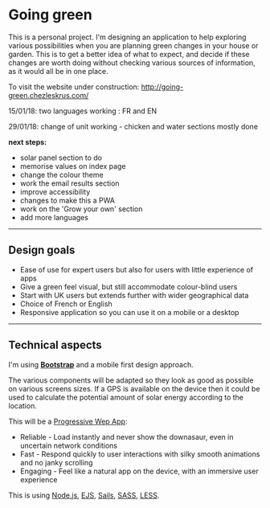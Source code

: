 
# Going green
This is a personal project. 
I'm designing an application to help exploring various possibilities when you are planning green changes in your house or garden.
This is to get a better idea of what to expect, and decide if these changes are worth doing without checking various sources of information, as it would all be in one place.

To visit the website under construction: http://going-green.chezleskrus.com/


15/01/18: two languages working : FR and EN

29/01/18: change of unit working - chicken and water sections mostly done


**next steps:**
- solar panel section to do
- memorise values on index page
- change the colour theme
- work the email results section
- improve accessibility
- changes to make this a PWA
- work on the 'Grow your own' section
- add more languages


---

## Design goals
- Ease of use for expert users but also for users with little experience of apps
- Give a green feel visual, but still accommodate colour-blind users
- Start with UK users but extends further with wider geographical data
- Choice of French or English
- Responsive application so you can use it on a mobile or a desktop

---

## Technical aspects
I'm using [**Bootstrap**](https://getbootstrap.com/docs/3.3/getting-started/) and a mobile first design approach.


The various components will be adapted so they look as good as possible on various screens sizes.
If a GPS is available on the device then it could be used to calculate the potential amount of solar energy according to the location.


This will be a [Progressive Wep App](https://developers.google.com/web/progressive-web-apps/):

- Reliable - Load instantly and never show the downasaur, even in uncertain network conditions
- Fast - Respond quickly to user interactions with silky smooth animations and no janky scrolling
- Engaging - Feel like a natural app on the device, with an immersive user experience


This is using [Node.js](https://nodejs.org/en/), [EJS](http://www.ejs.co/), [Sails](https://sailsjs.com/get-started), [SASS](https://github.com/twbs/bootstrap-sass#d-npm--nodejs), [LESS](https://getbootstrap.com/2.0.4/less.html).



